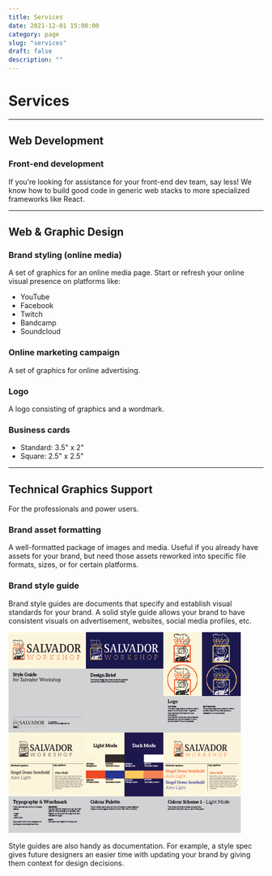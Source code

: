 ```yaml
---
title: Services
date: 2021-12-01 15:00:00
category: page
slug: "services"
draft: false
description: ""
---
```


# Services

---

## Web Development

### Front-end development

If you’re looking for assistance for your front-end dev team, say less! We know how to build good code in generic web stacks to more specialized frameworks like React.

---

## Web & Graphic Design

### Brand styling (online media)

A set of graphics for an online media page. Start or refresh your online visual presence on platforms like:

- YouTube
- Facebook
- Twitch
- Bandcamp
- Soundcloud

### Online marketing campaign

A set of graphics for online advertising.

### Logo

A logo consisting of graphics and a wordmark.

### Business cards

- Standard: 3.5" x 2"
- Square: 2.5" x 2.5"

---

## Technical Graphics Support

For the professionals and power users.

### Brand asset formatting

A well-formatted package of images and media. Useful if you already have assets for your brand, but need those assets reworked into specific file formats, sizes, or for certain platforms.

### Brand style guide

Brand style guides are documents that specify and establish visual standards for your brand. A solid style guide allows your brand to have consistent visuals on advertisement, websites, social media profiles, etc.

![Brand Style Guide - Demo](styleguide-demo.png)

Style guides are also handy as documentation. For example, a style spec gives future designers an easier time with updating your brand by giving them context for design decisions.
